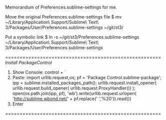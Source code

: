 Memorandum of Preferences.sublime-settings for me.

Move the original Preferences.sublime-settings file
$ mv ~/Library/Application\ Support/Sublime\ Text\ 3/Packages/User/Preferences.sublime-settings ~/git/st3/

Put a symbolic link
$ ln -s ~/git/st3/Preferences.sublime-settings ~/Library/Application\ Support/Sublime\ Text\ 3/Packages/User/Preferences.sublime-settings

======================================================
*Install PackageControl*
1. Show Console: control + `
2. Paste: import urllib.request,os; pf = 'Package Control.sublime-package'; ipp = sublime.installed_packages_path(); urllib.request.install_opener( urllib.request.build_opener( urllib.request.ProxyHandler()) ); open(os.path.join(ipp, pf), 'wb').write(urllib.request.urlopen( 'http://sublime.wbond.net/' + pf.replace(' ','%20')).read())
3. Enter

======================================================
